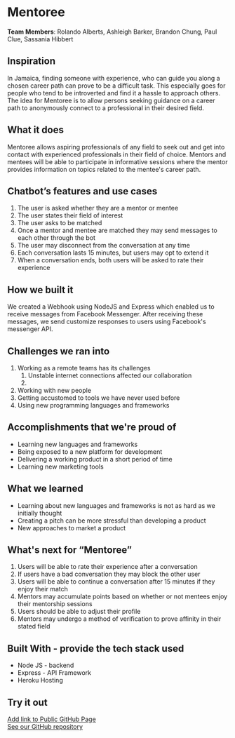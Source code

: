 # Mentoree

[//]: <> (Please use this Winning Hackathon Application as an example:
https://devpost.com/software/rewise-ai-powered-revision-bot)

**Team Members**: Rolando Alberts, Ashleigh Barker, Brandon Chung, Paul Clue, Sassania Hibbert

## Inspiration

In Jamaica, finding someone with experience, who can guide you along a chosen career path can prove to be a difficult task. This especially goes for people who tend to be introverted and find it a hassle to approach others. The idea for Mentoree is to allow persons seeking guidance on a career path to anonymously connect to a professional in their desired field.

## What it does

Mentoree allows aspiring professionals of any field to seek out and get into contact with experienced professionals in their field of choice. Mentors and mentees will be able to participate in informative sessions where the mentor provides information on topics related to the mentee's career path.


## Chatbot’s features and use cases

1. The user is asked whether they are a mentor or mentee
2. The user states their field of interest
3. The user asks to be matched
4. Once a mentor and mentee are matched they may send messages to each other through the bot
5. The user may disconnect from the conversation at any time
6. Each conversation lasts 15 minutes, but users may opt to extend it
7. When a conversation ends, both users will be asked to rate their experience


## How we built it

We created a Webhook using NodeJS and Express which enabled us to receive messages from Facebook Messenger. After receiving these messages, we send customize responses to users using Facebook's messenger API.


## Challenges we ran into

1. Working as a remote teams has its challenges
    1. Unstable internet connections affected our collaboration
    2.
2. Working with new people
3. Getting accustomed to tools we have never used before
4. Using new programming languages and frameworks


## Accomplishments that we're proud of

* Learning new languages and frameworks
* Being exposed to a new platform for development
* Delivering a working product in a short period of time
* Learning new marketing tools


## What we learned

* Learning about new languages and frameworks is not as hard as we initially thought
* Creating a pitch can be more stressful than developing a product
* New approaches to market a product


## What's next for “Mentoree”

1. Users will be able to rate their experience after a conversation
2. If users have a bad conversation they may block the other user
3. Users will be able to continue a conversation after 15 minutes if they enjoy their match
4. Mentors may accumulate points based on whether or not mentees enjoy their mentorship sessions
5. Users should be able to adjust their profile
6. Mentors may undergo a method of verification to prove affinity in their stated field


## Built With - provide the tech stack used

* Node JS - backend
* Express - API Framework
* Heroku Hosting


## Try it out

[Add link to Public GitHub Page](link) </br>
[See our GitHub repository](https://github.com/DevC-Kingston/team14)

